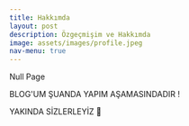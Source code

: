 ```yaml
---
title: Hakkımda
layout: post
description: Özgeçmişim ve Hakkımda
image: assets/images/profile.jpeg
nav-menu: true
---
```


Null Page

BLOG'UM ŞUANDA YAPIM AŞAMASINDADIR !

YAKINDA SİZLERLEYİZ 🙏